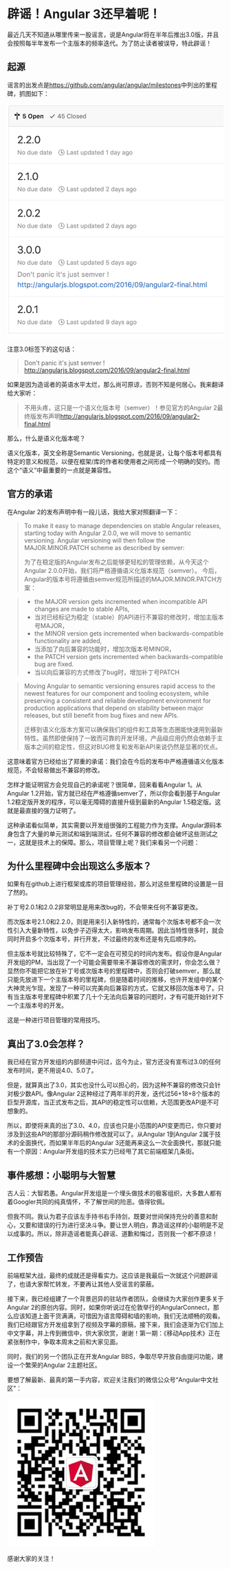 # 辟谣！Angular 3还早着呢！

最近几天不知道从哪里传来一股谣言，说是Angular将在半年后推出3.0版，并且会按照每半年发布一个主版本的频率迭代。为了防止读者被误导，特此辟谣！

## 起源

谣言的出发点是<https://github.com/angular/angular/milestones>中列出的里程碑，抓图如下：

![milestones](./milestones.png)

注意3.0标签下的这句话：

>Don't panic it's just semver ! <http://angularjs.blogspot.com/2016/09/angular2-final.html>

如果是因为造谣者的英语水平太烂，那么尚可原谅，否则不知是何居心。我来翻译给大家听：

>不用头疼，这只是一个语义化版本号（semver）！参见官方的Angular 2最终版发布声明<http://angularjs.blogspot.com/2016/09/angular2-final.html>

那么，什么是语义化版本呢？

语义化版本，英文全称是Semantic Versioning，也就是说，让每个版本号都具有特定的意义和规范，以便在框架/库的作者和使用者之间形成一个明确的契约。而这个“语义”中最重要的一点就是兼容性。

## 官方的承诺

在Angular 2的发布声明中有一段儿话，我给大家对照翻译一下：

> To make it easy to manage dependencies on stable Angular releases, starting today with Angular 2.0.0, we will move to semantic versioning.  Angular versioning will then follow the MAJOR.MINOR.PATCH scheme as described by semver:
>
> 为了在稳定版的Angular发布之后能够更轻松的管理依赖，从今天这个Angular 2.0.0开始，我们将严格遵循语义化版本规范（semver）。
今后，Angular的版本号将遵循由semver规范所描述的MAJOR.MINOR.PATCH方案：

> - the MAJOR version gets incremented when incompatible API changes are made to stable APIs,
> - 当对已经标记为稳定（stable）的API进行不兼容的修改时，增加主版本号MAJOR，
> - the MINOR version gets incremented when backwards-compatible functionality are added,
> - 当添加了向后兼容的功能时，增加次版本号MINOR，
> - the PATCH version gets incremented when backwards-compatible bug are fixed.
> - 当以向后兼容的方式修改了bug时，增加补丁号PATCH

> Moving Angular to semantic versioning ensures rapid access to the newest features for our component and tooling ecosystem, while preserving a consistent and reliable development environment for production applications that depend on stability between major releases, but still benefit from bug fixes and new APIs. 
>
> 迁移到语义化版本方案可以确保我们的组件和工具等生态圈能快速用到最新特性。虽然即使保持了一致而可靠的开发环境，产品级应用仍然会依赖于主版本之间的稳定性，但这对BUG修复和发布新API来说仍然是显著的优点。    

这意味着官方已经给出了郑重的承诺：我们会在今后的发布中严格遵循语义化版本规范，不会轻易做出不兼容的修改。

怎样才能证明官方会兑现自己的承诺呢？很简单，回来看看Angular 1。从Angular 1.2开始，官方就已经在严格遵循semver了，所以你会看到基于Angular 1.2稳定版开发的程序，可以毫无障碍的直接升级到最新的Angular 1.5稳定版。这就是最直接的强力证明了。

这种承诺看似简单，其实需要以开发组很强的工程能力作为支撑。Angular源码本身包含了大量的单元测试和端到端测试，任何不兼容的修改都会破坏这些测试之一，这就是技术上的保障。那么，项目管理上呢？我们来看另一个问题：

## 为什么里程碑中会出现这么多版本？

如果有在github上进行框架或库的项目管理经验，那么对这些里程碑的设置是一目了然的。

补丁号2.0.1和2.0.2非常明显是用来改bug的，不会带来任何不兼容更改。

而次版本号2.1.0和2.2.0，则是用来引入新特性的，通常每个次版本号都不会一次性引入大量新特性，以免步子迈得太大，影响发布周期。因此当特性很多时，就会同时开启多个次版本号，并行开发，不过最终的发布还是有先后顺序的。

但主版本号就比较特殊了，它不一定会在可预见的时间内发布。假设你是Angular开发组的PM，当出现了一个可能会需要带来不兼容修改的需求时，你会怎么做？显然你不能把它放在补丁号或次版本号的里程碑中，否则会打破semver，那么就只能先放进下一个主版本号的里程碑，但是随着时间的推移，也许开发组中的某个大神灵光乍现，发现了一种可以完美向后兼容的方式，它就又移回次版本号了。只有当主版本号里程碑中积累了几十个无法向后兼容的问题时，才有可能开始针对下一个主版本号的开发。

这是一种进行项目管理的常用技巧。

## 真出了3.0会怎样？

我已经在官方开发组的内部频道中问过，迄今为止，官方还没有宣布过3.0的任何发布时间，更不用说4.0、5.0了。

但是，就算真出了3.0，其实也没什么可以担心的，因为这种不兼容的修改只会针对极少数API。像Angular 2这种经过了两年半的开发，迭代过56+18+8个版本的巨型开源库，当正式发布之后，其API的稳定性可以信赖，大范围更改API是不可想象的。

所以，即使将来真的出了3.0、4.0，应该也只是小范围的API变更而已，你只要对涉及到这些API的那部分源码稍作修改就可以了。从Angular 1到Angular 2属于技术的全面换代，而如果半年后的Angular 3还能再来这么一次全面换代，那就只能有一个原因：Angular开发组的技术实力已经甩了其它前端框架几条街。

## 事件感想：小聪明与大智慧

古人云：大智若愚。Angular开发组是一个埋头做技术的极客组织，大多数人都有着Googler共同的纯真情怀，不了解世间的险恶。值得钦佩。

但我不同。我认为君子应该左手持书右手持剑，既要对世间保持充分的善意和耐心，又要和错误的行为进行坚决斗争。要让世人明白，靠造谣这样的小聪明是不足以成事的。所以，除非造谣者能真心辟谣、道歉和悔过，否则我一个都不原谅！

## 工作预告

前端框架大战，最终的成就还是得看实力。这应该是我最后一次就这个问题辟谣了，也请大家帮忙转发，不要再让其他人受谣言的蒙蔽。

接下来，我已经组建了一个背景迥异的驻站作者团队，会继续为大家创作更多关于Angular 2的原创内容。同时，如果你听说过在伦敦举行的AngularConnect，那么应该知道上面干货满满，可惜因为语言障碍和墙的影响，我们无法顺畅的观看。我们已经跟官方开发组拿到了视频及字幕的原稿，接下来，我们会逐渐为它们加上中文字幕，并上传到微信中，供大家欣赏，谢谢！第一期：《移动App技术》正在紧张制作中，争取本周末之前和大家见面。

同时，我们的另一个团队正在开发Angular BBS，争取尽早开放自由提问功能，建设一个繁荣的Angular 2主题社区。

要想了解最新、最真的第一手内容，欢迎关注我们的微信公众号“Angular中文社区”：

![Wechat](./wechat.jpg)

感谢大家的关注！
